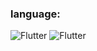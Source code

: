 ### language:
![Flutter](https://img.shields.io/badge/-HTML-090909?style=for-the-badge&logo=HTML&logoColor=47C5FB)
![Flutter](https://img.shields.io/badge/-Flutter-090909?style=for-the-badge&logo=flutter&logoColor=47C5FB)
